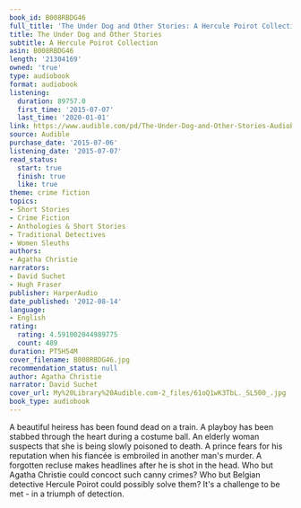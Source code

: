 ```yaml
---
book_id: B008RBDG46
full_title: 'The Under Dog and Other Stories: A Hercule Poirot Collection'
title: The Under Dog and Other Stories
subtitle: A Hercule Poirot Collection
asin: B008RBDG46
length: '21304169'
owned: 'true'
type: audiobook
format: audiobook
listening:
  duration: 89757.0
  first_time: '2015-07-07'
  last_time: '2020-01-01'
link: https://www.audible.com/pd/The-Under-Dog-and-Other-Stories-Audiobook/B008RBDG46
source: Audible
purchase_date: '2015-07-06'
listening_date: '2015-07-07'
read_status:
  start: true
  finish: true
  like: true
theme: crime fiction
topics:
- Short Stories
- Crime Fiction
- Anthologies & Short Stories
- Traditional Detectives
- Women Sleuths
authors:
- Agatha Christie
narrators:
- David Suchet
- Hugh Fraser
publisher: HarperAudio
date_published: '2012-08-14'
language:
- English
rating:
  rating: 4.591002044989775
  count: 489
duration: PT5H54M
cover_filename: B008RBDG46.jpg
recommendation_status: null
author: Agatha Christie
narrator: David Suchet
cover_url: My%20Library%20Audible.com-2_files/61oQ1wK3TbL._SL500_.jpg
book_type: audiobook
---
```

A beautiful heiress has been found dead on a train. A playboy has been stabbed through the heart during a costume ball. An elderly woman suspects that she is being slowly poisoned to death. A prince fears for his reputation when his fiancée is embroiled in another man's murder. A forgotten recluse makes headlines after he is shot in the head.
Who but Agatha Christie could concoct such canny crimes? Who but Belgian detective Hercule Poirot could possibly solve them? It's a challenge to be met - in a triumph of detection.

